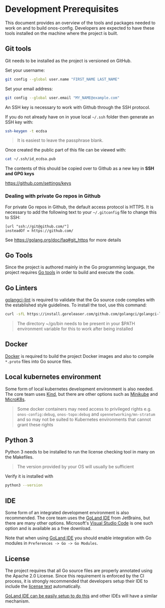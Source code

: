 <!--
SPDX-FileCopyrightText: 2022 2020-present Open Networking Foundation <info@opennetworking.org>

SPDX-License-Identifier: Apache-2.0
-->

# Development Prerequisites
This document provides an overview of the tools and packages needed to work on and to build onos-config.
Developers are expected to have these tools installed on the machine where the project is built.

## Git tools
Git needs to be installed as the project is versioned on GitHub.

Set your username: 
```bash
git config --global user.name "FIRST_NAME LAST_NAME"
```
Set your email address: 
```bash
git config --global user.email "MY_NAME@example.com"
```

An SSH key is necessary to work with Github through the SSH protocol.

If you do not already have on in youe local `~/.ssh` folder then generate an SSH key with:
```bash
ssh-keygen -t ecdsa
```
> It is easiest to leave the passphrase blank.

Once created the public part of this file can be viewed with:
```bash
cat ~/.ssh/id_ecdsa.pub
```

The contents of this should be copied over to Github as a new key in **SSH and GPG keys**

https://github.com/settings/keys

### Dealing with private Go repos in Github
For private Go repos in Github, the default access protocol is HTTPS. It is necessary
to add the following text to your `~/.gitconfig` file to change this to SSH:
```
[url "ssh://git@github.com/"]
insteadOf = https://github.com/
```

See https://golang.org/doc/faq#git_https for more details


## Go Tools
Since the project is authored mainly in the Go programming language, the project requires [Go tools] 
in order to build and execute the code.

## Go Linters
[golangci-lint] is required to validate that the Go source code complies with the established style 
guidelines. To install the tool, use this command:
```bash
curl -sfL https://install.goreleaser.com/github.com/golangci/golangci-lint.sh | sh -s -- -b $(go env GOPATH)/bin latest
```
> The directory ~/go/bin needs to be present in your $PATH environment variable
>for this to work after being installed 

## Docker
[Docker] is required to build the project Docker images and also to compile `*.proto` files into Go source files.

## Local kubernetes environment
Some form of local kubernetes development environment is also needed.
The core team uses [Kind], but there are other options such as [Minikube] and [MicroK8s].
> Some docker containers may need access to privileged rights e.g. `onos-config:debug`,
> `onos-topo:debug` and `opennetworking/mn-stratum` and so may not be suited to
> Kubernetes environments that cannot grant these rights

## Python 3
Python 3 needs to be installed to run the license checking tool in many on the Makefiles.
> The version provided by your OS will usually be sufficient

Verify it is installed with
```bash
python3 --version
```  

## IDE
Some form of an integrated development environment is also recommended.
The core team uses the [GoLand IDE] from JetBrains, but there are many other options. 
Microsoft's [Visual Studio Code] is one such option and is available as a free download.

Note that when using [GoLand IDE] you should enable integration with Go modules in `Preferences -> Go -> Go Modules`.

## License
The project requires that all Go source files are properly annotated using the Apache 2.0 License.
Since this requirement is enforced by the CI process, it is strongly recommended that developers
setup their IDE to include the [license text](https://github.com/onosproject/onos-config/blob/master/build/licensing/boilerplate.go.txt)
automatically.

[GoLand IDE can be easily setup to do this](license_goland.md) and other IDEs will have a similar mechanism.


[Go tools]: https://golang.org/doc/install
[golangci-lint]: https://github.com/golangci/golangci-lint
[Docker]: https://docs.docker.com/install/
[Kind]: https://github.com/kubernetes-sigs/kind
[Minikube]: https://kubernetes.io/docs/tasks/tools/install-minikube/
[MicroK8s]: https://microk8s.io/
[GoLand IDE]: https://www.jetbrains.com/go/
[Visual Studio Code]: https://code.visualstudio.com
